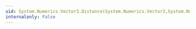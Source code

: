 ```yaml
---
uid: System.Numerics.Vector3.Distance(System.Numerics.Vector3,System.Numerics.Vector3)
internalonly: False
---
```

